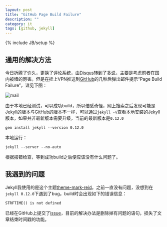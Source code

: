 ```yaml
---
layout: post
title: "GitHub Page Build Failure"
description: ""
category: it
tags: [github, jekyll]
---
```

{% include JB/setup %}

## 通用的解决方法

今日折腾了许久，更换了评论系统，由[Disqus](http://disqus.com/)转到了[多说](http://duoshuo.com/)，主要是考虑前者在国内被墙的厉害。但是在挂上VPN推送到[GitHub]()的几秒后弹出邮件提示“Page Build Failure”，详见下图：

<img src="http://24.media.tumblr.com/f162b08f8b1d9b5db4823a791ac97f99/tumblr_mgzoh1qmX21rpy6u9o1_500.png" title="mail" alt="mail" />

由于本地已经测试，可以成功build，所以倍感奇怪，网上搜索之后发现可能是Jekyll的版本与GitHub的版本不一样，可以通过`jekyll -v`查看本地安装的Jekyll版本，如果并非最新版本需要升级，当前的最新版本是`0.12.0`

    gem install jekyll --version 0.12.0

本地运行：

    jekyll --server --no-auto

根据报错检查，等到成功build之后便应该没有什么问题了。


## 我遇到的问题

Jekyll我使用的是这个主题[theme-mark-reid](https://github.com/jekyllbootstrap/theme-mark-reid)。之前一直没有问题，没想到在`jekyll 0.12.0`下遇到了bug，build时会出现如下的错误信息：

    STRFTIME() is not defined 

已经在GitHub上提交了[issue](https://github.com/jekyllbootstrap/theme-mark-reid/issues/4)，目前的解决办法是删除掉有问题的语句，损失了文章结束时间戳的功能。
